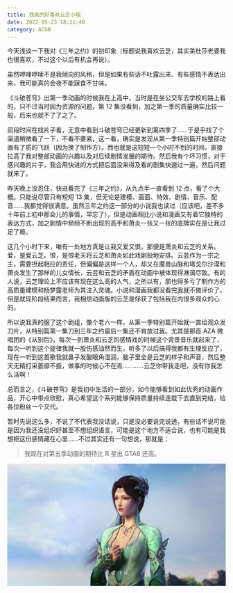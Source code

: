 ```yaml
---
title: 我真的好喜欢云芝小姐
date: 2022-05-23 18:11:40
category: ACGN
---
```

今天浅谈一下我对《三年之约》的初印象（标题说我喜欢云芝，其实美杜莎老婆我也很喜欢，不过这个以后有机会再说）。

<!-- more -->

虽然啰哩啰嗦不是我倾向的风格，但是如果有些话不吐露出来、有些感情不表达出来，我可能真的会夜不能寐食不甘味。

《斗破苍穹》出第一季动画的时候我在上高中，当时是在坐公交车去学校的路上看的，只不过当时因为资源的问题，第 12 集没看到，加之第一季的质量确实比较一般，后来也就不了了之了。

前段时间在找片子看，无意中看到斗破苍穹已经更新到第四季了……于是乎找了个渠道稍微看了一下，不看不要紧，这一看，确实是发现从第一季特别篇开始整部动画有了质的飞跃（因为换了制作方）。而也就是这短短一个小时不到的时间，直接拉高了我对整部动画的兴趣以及对后续剧情发展的期待。然后我有个坏习惯，对于感兴趣的片子，我会用快进的方式把后面没来得及看的剧集快速过一遍，然后问题就来了。

昨天晚上没忍住，快进看完了《三年之约》，从九点半一直看到 12 点，看了个大概。只能说尽管只有短短 13 集，但无论是建模、画面、特效、剧情、音乐、配音……我都觉得很满意。虽然三年之约这一部分的小说我也读过（应该吧，差不多十年前上初中那会儿的事情，早忘了），但是动画相比小说和漫画又有着它独特的表达方式，加之剧情中频频不断出现的高手和萧炎一张又一张的底牌实在是让我过足了瘾。

这几个小时下来，唯有一处地方真是让我又爱又恨，那便是萧炎和云芝的关系。爱，是爱云芝。恨，是恨老天将云芝和萧炎如此戏剧般地安排。云芸作为一宗之主，需要担起相应的责任，但偏偏是这样一个人，却又在魔兽山脉和塔戈尔沙漠和萧炎发生了那样的儿女情长，云芸和云芝的矛盾在动画中被体现得淋漓尽致。有的人说，云芝理论上不应该有现在这么高的人气，之所以有，那也得多亏了制作方的高质量建模和杨梦露老师为其注入灵魂。小说和漫画我都没看完我就不做评价了，但是就现阶段结果而言，我相信动画版的云芝是俘获了包括我在内很多观众的心的。

所以说我真的服了这个剧组，像个老六一样，从第一季特别篇开始就一直给观众发刀片，从特别篇第一集刀到三年之约最后一集还不肯放过我。尤其是那首 AZA 微唱团的《从别后》，每次一到萧炎和云芝的感情戏的时候这个背景音乐就起来了，每次一听到这个旋律我就一股伤感油然而生，听多了以后搞得我都有生理反应了，现在一听到这首歌我就鼻子发酸眼角湿润，脑子里全是云芝的样子和声音，然后整天无精打采萎靡不振，做事的时候心不在焉…………云芝你带我走吧，没有你我怎么活啊！

总而言之，《斗破苍穹》是我初中生活的一部分，如今能够看到如此优秀的动画作品，开心中带点欣慰，真心希望这个系列能够保持质量持续连载下去直到完结，给各位粉丝一个交代。

暂时先说这么多，不说了不代表我没话说，只是没必要说完说透，有些话不说可能是因为我还没组织好甚至不想组织语言，可能是这个地方不适合说，也有可能是我想把这份感情藏在心里……不过其实还有一句想说，那就是：

> 我现在对第五季动画的期待比 R 星出 GTA6 还高。

![云芝](/images/ACGN/Yunzhi.jpg)

